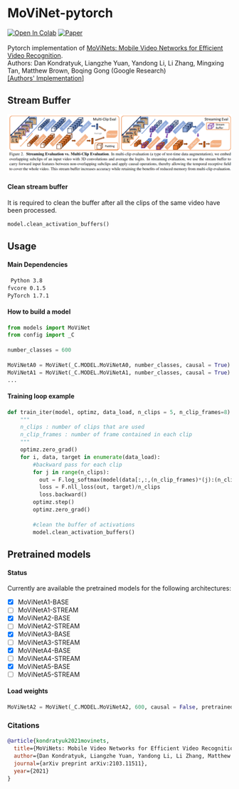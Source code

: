 # MoViNet-pytorch
[![Open In Colab](https://colab.research.google.com/assets/colab-badge.svg)](https://colab.research.google.com/github/Atze00/MoViNet-pytorch/blob/main/movinet_tutorial.ipynb)  [![Paper](http://img.shields.io/badge/Paper-arXiv.2103.11511-B3181B?logo=arXiv)](https://arxiv.org/abs/2103.11511) <br><br>
Pytorch implementation of [MoViNets: Mobile Video Networks for Efficient Video Recognition](https://arxiv.org/pdf/2103.11511.pdf). <br>
Authors: Dan Kondratyuk, Liangzhe Yuan, Yandong Li, Li Zhang, Mingxing Tan, Matthew Brown, Boqing Gong (Google Research) <br>
[[Authors' Implementation]](https://github.com/tensorflow/models/tree/master/official/vision/beta/projects/movinet)<br>

## Stream Buffer
![stream buffer](https://github.com/Atze00/MoViNet-pytorch/blob/main/figures/Stream_buffer.png)

#### Clean stream buffer
It is required to clean the buffer after all the clips of the same video have been processed.
```python
model.clean_activation_buffers()
```
## Usage

#### Main Dependencies
` Python 3.8` <br>
`fvcore 0.1.5` <br>
`PyTorch 1.7.1` <br>

#### How to build a model

```python
from models import MoViNet
from config import _C

number_classes = 600

MoViNetA0 = MoViNet(_C.MODEL.MoViNetA0, number_classes, causal = True)
MoViNetA1 = MoViNet(_C.MODEL.MoViNetA1, number_classes, causal = True)
...
```

#### Training loop example
```python
def train_iter(model, optimz, data_load, n_clips = 5, n_clip_frames=8):
    """
    n_clips : number of clips that are used
    n_clip_frames : number of frame contained in each clip
    """
    optimz.zero_grad()
    for i, data, target in enumerate(data_load):
        #backward pass for each clip
        for j in range(n_clips):
          out = F.log_softmax(model(data[:,:,(n_clip_frames)*(j):(n_clip_frames)*(j+1)]), dim=1)
          loss = F.nll_loss(out, target)/n_clips
          loss.backward()
        optimz.step()
        optimz.zero_grad()
        
        #clean the buffer of activations
        model.clean_activation_buffers()
```
## Pretrained models

#### Status
Currently are available the pretrained models for the following architectures:
- [x] MoViNetA1-BASE
- [ ] MoViNetA1-STREAM
- [x] MoViNetA2-BASE
- [ ] MoViNetA2-STREAM
- [x] MoViNetA3-BASE
- [ ] MoViNetA3-STREAM
- [x] MoViNetA4-BASE
- [ ] MoViNetA4-STREAM
- [x] MoViNetA5-BASE
- [ ] MoViNetA5-STREAM

#### Load weights
```python
MoViNetA2 = MoViNet(_C.MODEL.MoViNetA2, 600, causal = False, pretrained = True, tf_like = True )
```

### Citations
```bibtex
@article{kondratyuk2021movinets,
  title={MoViNets: Mobile Video Networks for Efficient Video Recognition},
  author={Dan Kondratyuk, Liangzhe Yuan, Yandong Li, Li Zhang, Matthew Brown, and Boqing Gong},
  journal={arXiv preprint arXiv:2103.11511},
  year={2021}
}
```
